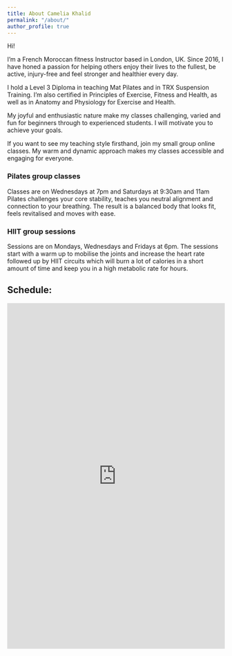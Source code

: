 ```yaml
---
title: About Camelia Khalid
permalink: "/about/"
author_profile: true
---
```

Hi! 

I’m a French Moroccan fitness Instructor based in London, UK. Since 2016, I have honed a passion for helping others enjoy their lives to the fullest, be active, injury-free and feel stronger and healthier every day. 

I hold a Level 3 Diploma in teaching Mat Pilates and in TRX Suspension Training. I’m also certified in Principles of Exercise, Fitness and Health, as well as in Anatomy and Physiology for Exercise and Health. 

My joyful and enthusiastic nature make my classes challenging, varied and fun for beginners through to experienced students. I will motivate you to achieve your goals. 

If you want to see my teaching style firsthand, join my small group online classes. My warm and dynamic approach makes my classes accessible and engaging for everyone.


### Pilates group classes
Classes are on Wednesdays at 7pm and Saturdays at 9:30am and 11am
Pilates challenges your core stability, teaches you neutral alignment and connection to your breathing. The result is a balanced body that looks fit, feels revitalised and moves with ease.

### HIIT group sessions
Sessions are on Mondays, Wednesdays and Fridays at 6pm.
The sessions start with a warm up to mobilise the joints and increase the heart rate followed up by HIIT circuits which will burn a lot of calories in a short amount of time and keep you in a high metabolic rate for hours.
    
## Schedule:

<iframe src="https://app.acuityscheduling.com/schedule.php?owner=19405285" title="Schedule Appointment" width="100%" height="800" frameBorder="0"></iframe><script src="https://embed.acuityscheduling.com/js/embed.js" type="text/javascript"></script>
